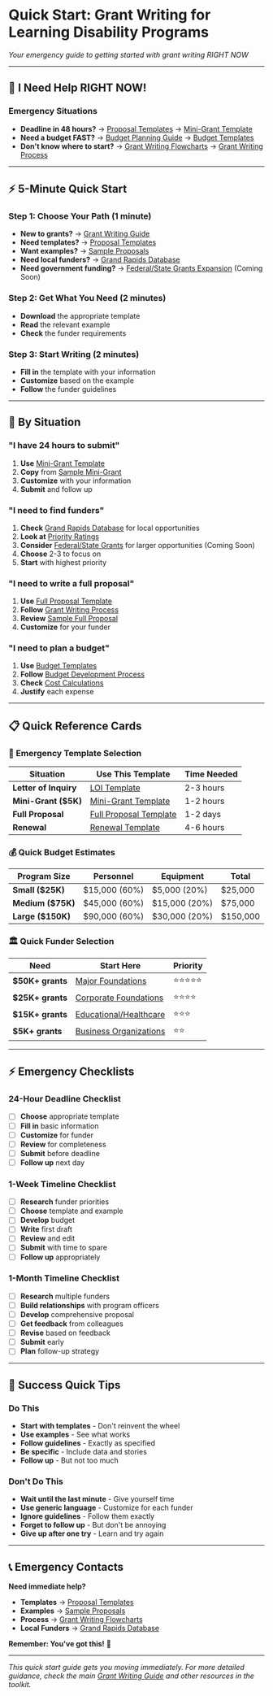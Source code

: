# Quick Start: Grant Writing for Learning Disability Programs

*Your emergency guide to getting started with grant writing RIGHT NOW*

---

## 🚨 **I Need Help RIGHT NOW!**

### **Emergency Situations**
- **Deadline in 48 hours?** → [Proposal Templates](proposal_templates.md) → [Mini-Grant Template](proposal_templates.md#mini-grant-proposal-template)
- **Need a budget FAST?** → [Budget Planning Guide](budget_planning_guide.md) → [Budget Templates](budget_planning_guide.md#budget-templates)
- **Don't know where to start?** → [Grant Writing Flowcharts](grant_writing_flowcharts.md) → [Grant Writing Process](grant_writing_flowcharts.md#grant-writing-process-flowchart)

---

## ⚡ **5-Minute Quick Start**

### **Step 1: Choose Your Path (1 minute)**
- **New to grants?** → [Grant Writing Guide](grant_writing_guide.md)
- **Need templates?** → [Proposal Templates](proposal_templates.md)
- **Want examples?** → [Sample Proposals](sample_proposals.md)
- **Need local funders?** → [Grand Rapids Database](grand_rapids_philanthropist_database.md)
- **Need government funding?** → [Federal/State Grants Expansion](federal_state_grants/README.md) (Coming Soon)

### **Step 2: Get What You Need (2 minutes)**
- **Download** the appropriate template
- **Read** the relevant example
- **Check** the funder requirements

### **Step 3: Start Writing (2 minutes)**
- **Fill in** the template with your information
- **Customize** based on the example
- **Follow** the funder guidelines

---

## 🎯 **By Situation**

### **"I have 24 hours to submit"**
1. **Use** [Mini-Grant Template](proposal_templates.md#mini-grant-proposal-template)
2. **Copy** from [Sample Mini-Grant](sample_proposals.md#mini-grant-proposal-example)
3. **Customize** with your information
4. **Submit** and follow up

### **"I need to find funders"**
1. **Check** [Grand Rapids Database](grand_rapids_philanthropist_database.md) for local opportunities
2. **Look at** [Priority Ratings](grand_rapids_philanthropist_database.md#funding-summary-by-priority)
3. **Consider** [Federal/State Grants](federal_state_grants/README.md) for larger opportunities (Coming Soon)
4. **Choose** 2-3 to focus on
5. **Start** with highest priority

### **"I need to write a full proposal"**
1. **Use** [Full Proposal Template](proposal_templates.md#full-proposal-template)
2. **Follow** [Grant Writing Process](grant_writing_flowcharts.md#grant-writing-process-flowchart)
3. **Review** [Sample Full Proposal](sample_proposals.md#foundation-proposal-example)
4. **Customize** for your funder

### **"I need to plan a budget"**
1. **Use** [Budget Templates](budget_planning_guide.md#budget-templates)
2. **Follow** [Budget Development Process](grant_writing_flowcharts.md#budget-development-flowchart)
3. **Check** [Cost Calculations](budget_planning_guide.md#cost-calculations)
4. **Justify** each expense

---

## 📋 **Quick Reference Cards**

### **🚨 Emergency Template Selection**
| **Situation** | **Use This Template** | **Time Needed** |
|---------------|----------------------|-----------------|
| **Letter of Inquiry** | [LOI Template](proposal_templates.md#letter-of-inquiry-template) | 2-3 hours |
| **Mini-Grant ($5K)** | [Mini-Grant Template](proposal_templates.md#mini-grant-proposal-template) | 1-2 hours |
| **Full Proposal** | [Full Proposal Template](proposal_templates.md#full-proposal-template) | 1-2 days |
| **Renewal** | [Renewal Template](proposal_templates.md#renewal-proposal-template) | 4-6 hours |

### **💰 Quick Budget Estimates**
| **Program Size** | **Personnel** | **Equipment** | **Total** |
|------------------|---------------|---------------|-----------|
| **Small ($25K)** | $15,000 (60%) | $5,000 (20%) | $25,000 |
| **Medium ($75K)** | $45,000 (60%) | $15,000 (20%) | $75,000 |
| **Large ($150K)** | $90,000 (60%) | $30,000 (20%) | $150,000 |

### **🏛️ Quick Funder Selection**
| **Need** | **Start Here** | **Priority** |
|----------|----------------|--------------|
| **$50K+ grants** | [Major Foundations](grand_rapids_philanthropist_database.md#-major-local-foundations) | ⭐⭐⭐⭐⭐ |
| **$25K+ grants** | [Corporate Foundations](grand_rapids_philanthropist_database.md#-corporate-foundations) | ⭐⭐⭐⭐ |
| **$15K+ grants** | [Educational/Healthcare](grand_rapids_philanthropist_database.md#-educational-and-healthcare-organizations) | ⭐⭐⭐ |
| **$5K+ grants** | [Business Organizations](grand_rapids_philanthropist_database.md#-business-and-professional-organizations) | ⭐⭐ |

---

## ⚡ **Emergency Checklists**

### **24-Hour Deadline Checklist**
- ☐ **Choose** appropriate template
- ☐ **Fill in** basic information
- ☐ **Customize** for funder
- ☐ **Review** for completeness
- ☐ **Submit** before deadline
- ☐ **Follow up** next day

### **1-Week Timeline Checklist**
- ☐ **Research** funder priorities
- ☐ **Choose** template and example
- ☐ **Develop** budget
- ☐ **Write** first draft
- ☐ **Review** and edit
- ☐ **Submit** with time to spare
- ☐ **Follow up** appropriately

### **1-Month Timeline Checklist**
- ☐ **Research** multiple funders
- ☐ **Build relationships** with program officers
- ☐ **Develop** comprehensive proposal
- ☐ **Get feedback** from colleagues
- ☐ **Revise** based on feedback
- ☐ **Submit** early
- ☐ **Plan** follow-up strategy

---

## 🎯 **Success Quick Tips**

### **Do This**
- **Start with templates** - Don't reinvent the wheel
- **Use examples** - See what works
- **Follow guidelines** - Exactly as specified
- **Be specific** - Include data and stories
- **Follow up** - But not too much

### **Don't Do This**
- **Wait until the last minute** - Give yourself time
- **Use generic language** - Customize for each funder
- **Ignore guidelines** - Follow them exactly
- **Forget to follow up** - But don't be annoying
- **Give up after one try** - Learn and try again

---

## 📞 **Emergency Contacts**

**Need immediate help?**
- **Templates** → [Proposal Templates](proposal_templates.md)
- **Examples** → [Sample Proposals](sample_proposals.md)
- **Process** → [Grant Writing Flowcharts](grant_writing_flowcharts.md)
- **Local Funders** → [Grand Rapids Database](grand_rapids_philanthropist_database.md)

**Remember: You've got this!** 🎯

---

*This quick start guide gets you moving immediately. For more detailed guidance, check the main [Grant Writing Guide](grant_writing_guide.md) and other resources in the toolkit.*
